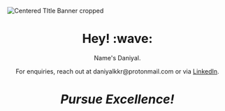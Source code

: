 
<!--

**DaniyalSKKR/DaniyalSKKR** is a ✨ _special_ ✨ repository because its `README.md` (this file) appears on your GitHub profile.

Here are some ideas to get you started:

- 🔭 I’m currently working on...
- 🌱 I’m currently learning...
- 👯 I’m looking to collaborate on ...
- 🤔 I’m looking for help with ...
- 💬 Ask me about ...
- 📫 How to reach me: ...
- 😄 Pronouns: ...
- ⚡ Fun fact: ...
-->
![Centered TItle Banner cropped](https://github.com/DaniyalSKKR/DaniyalSKKR/assets/122335626/ec55d2e8-8ac6-42dc-b3ba-2d14c9d173cf)
<h1 align='center'> Hey! :wave:</h1>
<p align='center'>
Name's Daniyal.
</p>
<p align='center'>For enquiries, reach out at daniyalkkr@protonmail.com or via <a href="https://www.linkedin.com/in/daniyal-s-khokhar/">LinkedIn</a>.</p>

<h1 align='center'><i>Pursue Excellence!</i></h1>
